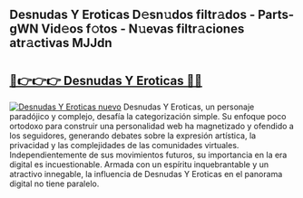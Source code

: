 ## Desnudas Y Eroticas D𝚎sn𝚞dos filtr𝚊dos - Parts-gWN Vid𝚎os f𝚘tos - N𝚞evas filtr𝚊ciones atr𝚊ctivas MJJdn

# <h2><a href="http://mbav43o.tromn.icu/?c=Desnudas+Y+Eroticas">🔗👉👉👉 Desnudas Y Eroticas 🔗🔗</a></h2>

[![Desnudas Y Eroticas nuevo](https://i.imgur.com/pEAQMta.gif)](http://mbav43o.tromn.icu/?c=Desnudas+Y+Eroticas)
Desnudas Y Eroticas, un personaje paradójico y complejo, desafía la categorización simple. Su enfoque poco ortodoxo para construir una personalidad web ha magnetizado y ofendido a los seguidores, generando debates sobre la expresión artística, la privacidad y las complejidades de las comunidades virtuales. Independientemente de sus movimientos futuros, su importancia en la era digital es incuestionable. Armada con un espíritu inquebrantable y un atractivo innegable, la influencia de Desnudas Y Eroticas en el panorama digital no tiene paralelo.
